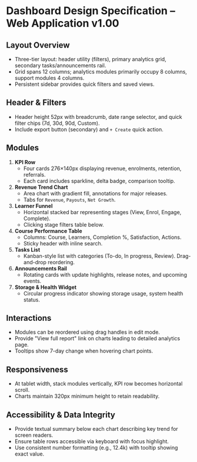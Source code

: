 # Dashboard Design Specification – Web Application v1.00

## Layout Overview
- Three-tier layout: header utility (filters), primary analytics grid, secondary tasks/announcements rail.
- Grid spans 12 columns; analytics modules primarily occupy 8 columns, support modules 4 columns.
- Persistent sidebar provides quick filters and saved views.

## Header & Filters
- Header height 52px with breadcrumb, date range selector, and quick filter chips (7d, 30d, 90d, Custom).
- Include export button (secondary) and `+ Create` quick action.

## Modules
1. **KPI Row**
   - Four cards 276×140px displaying revenue, enrolments, retention, referrals.
   - Each card includes sparkline, delta badge, comparison tooltip.
2. **Revenue Trend Chart**
   - Area chart with gradient fill, annotations for major releases.
   - Tabs for `Revenue`, `Payouts`, `Net Growth`.
3. **Learner Funnel**
   - Horizontal stacked bar representing stages (View, Enrol, Engage, Complete).
   - Clicking stage filters table below.
4. **Course Performance Table**
   - Columns: Course, Learners, Completion %, Satisfaction, Actions.
   - Sticky header with inline search.
5. **Tasks List**
   - Kanban-style list with categories (To-do, In progress, Review). Drag-and-drop reordering.
6. **Announcements Rail**
   - Rotating cards with update highlights, release notes, and upcoming events.
7. **Storage & Health Widget**
   - Circular progress indicator showing storage usage, system health status.

## Interactions
- Modules can be reordered using drag handles in edit mode.
- Provide "View full report" link on charts leading to detailed analytics page.
- Tooltips show 7-day change when hovering chart points.

## Responsiveness
- At tablet width, stack modules vertically, KPI row becomes horizontal scroll.
- Charts maintain 320px minimum height to retain readability.

## Accessibility & Data Integrity
- Provide textual summary below each chart describing key trend for screen readers.
- Ensure table rows accessible via keyboard with focus highlight.
- Use consistent number formatting (e.g., 12.4k) with tooltip showing exact value.
